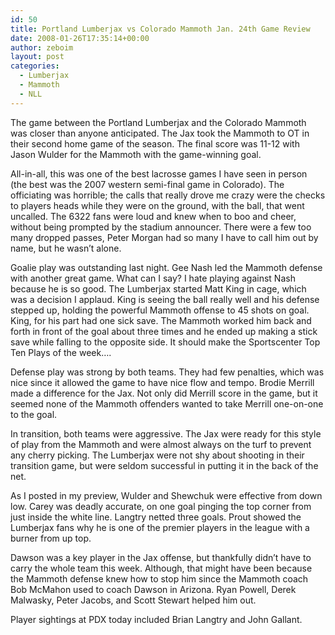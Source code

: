 ```yaml
---
id: 50
title: Portland Lumberjax vs Colorado Mammoth Jan. 24th Game Review
date: 2008-01-26T17:35:14+00:00
author: zeboim
layout: post
categories:
  - Lumberjax
  - Mammoth
  - NLL
---
```

The game between the Portland Lumberjax and the Colorado Mammoth was closer than anyone anticipated. The Jax took the Mammoth to OT in their second home game of the season. The final score was 11-12 with Jason Wulder for the Mammoth with the game-winning goal.

All-in-all, this was one of the best lacrosse games I have seen in person (the best was the 2007 western semi-final game in Colorado). The officiating was horrible; the calls that really drove me crazy were the checks to players heads while they were on the ground, with the ball, that went uncalled. The 6322 fans were loud and knew when to boo and cheer, without being prompted by the stadium announcer. There were a few too many dropped passes, Peter Morgan had so many I have to call him out by name, but he wasn&#8217;t alone.

Goalie play was outstanding last night. Gee Nash led the Mammoth defense with another great game. What can I say? I hate playing against Nash because he is so good. The Lumberjax started Matt King in cage, which was a decision I applaud. King is seeing the ball really well and his defense stepped up, holding the powerful Mammoth offense to 45 shots on goal. King, for his part had one sick save. The Mammoth worked him back and forth in front of the goal about three times and he ended up making a stick save while falling to the opposite side. It should make the Sportscenter Top Ten Plays of the week&#8230;.

Defense play was strong by both teams. They had few penalties, which was nice since it allowed the game to have nice flow and tempo. Brodie Merrill made a difference for the Jax. Not only did Merrill score in the game, but it seemed none of the Mammoth offenders wanted to take Merrill one-on-one to the goal.

In transition, both teams were aggressive. The Jax were ready for this style of play from the Mammoth and were almost always on the turf to prevent any cherry picking. The Lumberjax were not shy about shooting in their transition game, but were seldom successful in putting it in the back of the net.

As I posted in my preview, Wulder and Shewchuk were effective from down low. Carey was deadly accurate, on one goal pinging the top corner from just inside the white line. Langtry netted three goals. Prout showed the Lumberjax fans why he is one of the premier players in the league with a burner from up top.

Dawson was a key player in the Jax offense, but thankfully didn&#8217;t have to carry the whole team this week. Although, that might have been because the Mammoth defense knew how to stop him since the Mammoth coach Bob McMahon used to coach Dawson in Arizona. Ryan Powell, Derek Malwasky, Peter Jacobs, and Scott Stewart helped him out.

Player sightings at PDX today included Brian Langtry and John Gallant.
